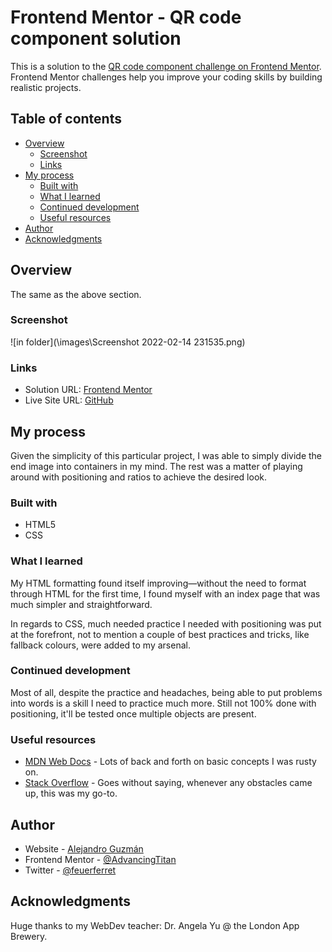 # Frontend Mentor - QR code component solution

This is a solution to the [QR code component challenge on Frontend Mentor](https://www.frontendmentor.io/challenges/qr-code-component-iux_sIO_H). Frontend Mentor challenges help you improve your coding skills by building realistic projects.

## Table of contents

- [Overview](#overview)
  - [Screenshot](#screenshot)
  - [Links](#links)
- [My process](#my-process)
  - [Built with](#built-with)
  - [What I learned](#what-i-learned)
  - [Continued development](#continued-development)
  - [Useful resources](#useful-resources)
- [Author](#author)
- [Acknowledgments](#acknowledgments)

## Overview

The same as the above section.

### Screenshot

![in folder](\images\Screenshot 2022-02-14 231535.png)

### Links

- Solution URL: [Frontend Mentor](https://www.frontendmentor.io/solutions/qr-code-image-message-center-display-with-classic-html-css-J50KS3Ui6)
- Live Site URL: [GitHub](https://advancingtitan.github.io/qr-code-component-main/)

## My process
Given the simplicity of this particular project, I was able to simply divide the end image into containers in my mind. The rest was a matter of playing around with positioning and ratios to achieve the desired look.

### Built with

- HTML5
- CSS

### What I learned

My HTML formatting found itself improving—without the need to format through HTML for the first time, I found myself with an index page that was much simpler and straightforward.

In regards to CSS, much needed practice I needed with positioning was put at the forefront, not to mention a couple of best practices and tricks, like fallback colours, were added to my arsenal.

### Continued development

Most of all, despite the practice and headaches, being able to put problems into words is a skill I need to practice much more. Still not 100% done with positioning, it'll be tested once multiple objects are present.

### Useful resources

- [MDN Web Docs](https://developer.mozilla.org) - Lots of back and forth on basic concepts I was rusty on.
- [Stack Overflow](https://stackoverflow.com/) - Goes without saying, whenever any obstacles came up, this was my go-to.

## Author

- Website - [Alejandro Guzmán](https://github.com/AdvancingTitan)
- Frontend Mentor - [@AdvancingTitan](https://www.frontendmentor.io/profile/AdvancingTitan)
- Twitter - [@feuerferret](https://www.twitter.com/feuerferret)

## Acknowledgments

Huge thanks to my WebDev teacher: Dr. Angela Yu @ the London App Brewery.

